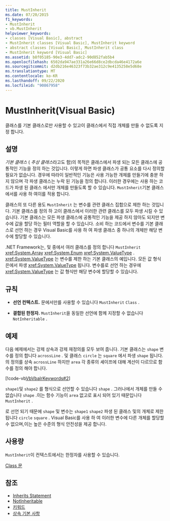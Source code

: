 ```yaml
---
title: MustInherit
ms.date: 07/20/2015
f1_keywords:
- MustInherit
- vb.MustInherit
helpviewer_keywords:
- classes [Visual Basic], abstract
- MustInherit classes [Visual Basic], MustInherit keyword
- abstract classes [Visual Basic], MustInherit class
- MustInherit keyword [Visual Basic]
ms.assetid: b8f05185-90e3-4dd7-adc2-90d852fab5b4
ms.openlocfilehash: 6502da947ae331a26e66d8ce2dbcda46e4172a6e
ms.sourcegitcommit: d2db216e46323f73b32ae312c9e4135258e5d68e
ms.translationtype: MT
ms.contentlocale: ko-KR
ms.lasthandoff: 09/22/2020
ms.locfileid: "90867958"
---
```

# <a name="mustinherit-visual-basic"></a>MustInherit(Visual Basic)

클래스를 기본 클래스로만 사용할 수 있고이 클래스에서 직접 개체를 만들 수 없도록 지정 합니다.  
  
## <a name="remarks"></a>설명  

 *기본 클래스* ( *추상 클래스*라고도 함)의 목적은 클래스에서 파생 되는 모든 클래스에 공통적인 기능을 정의 하는 것입니다. 이렇게 하면 파생 클래스가 공통 요소를 다시 정의할 필요가 없습니다. 경우에 따라이 일반적인 기능은 사용 가능한 개체를 만들기에 충분 하지 않으며 각 파생 클래스는 누락 된 기능을 정의 합니다. 이러한 경우에는 사용 하는 코드가 파생 된 클래스 에서만 개체를 만들도록 할 수 있습니다. `MustInherit`기본 클래스에서를 사용 하 여이를 적용 합니다.  
  
 클래스의 또 다른 용도 `MustInherit` 는 변수를 관련 클래스 집합으로 제한 하는 것입니다. 기본 클래스를 정의 하 고이 클래스에서 이러한 관련 클래스를 모두 파생 시킬 수 있습니다. 기본 클래스는 모든 파생 클래스에 공통적인 기능을 제공 하지 않아도 되지만 변수에 값을 할당 하는 필터 역할을 할 수 있습니다. 소비 하는 코드에서 변수를 기본 클래스로 선언 하는 경우 Visual Basic를 사용 하 여 파생 클래스 중 하나의 개체만 해당 변수에 할당할 수 있습니다.  
  
 .NET Framework는, 및 중에서 여러 클래스를 정의 합니다 `MustInherit` <xref:System.Array> <xref:System.Enum> <xref:System.ValueType> . <xref:System.ValueType> 는 변수를 제한 하는 기본 클래스의 예입니다. 모든 값 형식은에서 파생 <xref:System.ValueType> 됩니다. 변수를로 선언 하는 경우에 <xref:System.ValueType> 는 값 형식만 해당 변수에 할당할 수 있습니다.  
  
## <a name="rules"></a>규칙  
  
- **선언 컨텍스트.** 문에서만를 사용할 수 있습니다 `MustInherit` `Class` .  
  
- **결합된 한정자.** `MustInherit`을 동일한 선언에 함께 지정할 수 없습니다 `NotInheritable` .  
  
## <a name="example"></a>예제  

 다음 예제에서는 강제 상속과 강제 재정의를 모두 보여 줍니다. 기본 클래스는 `shape` 변수를 정의 합니다 `acrossLine` . 및 클래스 `circle` 는 `square` 에서 파생 `shape` 됩니다. 의 정의를 상속 `acrossLine` 하지만 `area` 각 종류의 셰이프에 대해 계산이 다르므로 함수를 정의 해야 합니다.  
  
 [!code-vb[VbVbalrKeywords#2](~/samples/snippets/visualbasic/VS_Snippets_VBCSharp/VbVbalrKeywords/VB/Class1.vb#2)]  
  
 `shape1`및 `shape2` 를 형식으로 선언할 수 있습니다 `shape` . 그러나에서 개체를 만들 수 없습니다 `shape` .이는 함수 기능이 `area` 없고로 표시 되어 있기 때문입니다 `MustInherit` .  
  
 로 선언 되기 때문에 `shape` 및 변수는 `shape1` `shape2` 파생 된 클래스 및의 개체로 제한 됩니다 `circle` `square` . Visual Basic를 사용 하 여 이러한 변수에 다른 개체를 할당할 수 없으며,이는 높은 수준의 형식 안전성을 제공 합니다.  
  
## <a name="usage"></a>사용량  

 `MustInherit`이 컨텍스트에서는 한정자를 사용할 수 있습니다.  
  
 [Class 문](../statements/class-statement.md)  
  
## <a name="see-also"></a>참조

- [Inherits Statement](../statements/inherits-statement.md)
- [NotInheritable](notinheritable.md)
- [키워드](../keywords/index.md)
- [상속 기본 사항](../../programming-guide/language-features/objects-and-classes/inheritance-basics.md)
